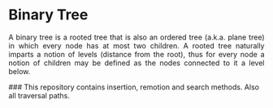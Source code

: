 # Binary Tree
<p align="justify">
A binary tree is a rooted tree that is also an ordered tree (a.k.a. plane tree) in which every node has at most two children. A rooted tree naturally imparts a notion of levels (distance from the root), thus for every node a notion of children may be defined as the nodes connected to it a level below.
</p>
### This repository contains insertion, remotion and search methods. Also all traversal paths.
